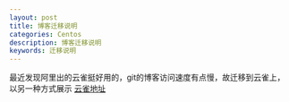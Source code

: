 ```yaml
---
layout: post
title: 博客迁移说明
categories: Centos
description: 博客迁移说明
keywords: 迁移说明
---
```


最近发现阿里出的云雀挺好用的，git的博客访问速度有点慢，故迁移到云雀上，以另一种方式展示
[云雀地址](https://www.yuque.com/yixiaoping/blog)
